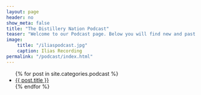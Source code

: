 ```yaml
---
layout: page
header: no
show_meta: false
title: "The Distillery Nation Podcast"
teaser: "Welcome to our Podcast page. Below you will find new and past interviews of the craft distilleries and the minds behinds some of the most creative and innovative spirits in the nation. Listen via the browser or head over to Apple Podcasts and give it a listen."
image:
    title: "/iliaspodcast.jpg"
    caption: Ilias Recording
permalink: "/podcast/index.html"
---
```


<script type="text/javascript" src="//s3.amazonaws.com/downloads.mailchimp.com/js/signup-forms/popup/embed.js" data-dojo-config="usePlainJson: true, isDebug: false"></script><script type="text/javascript">require(["mojo/signup-forms/Loader"], function(L) { L.start({"baseUrl":"mc.us9.list-manage.com","uuid":"baa485aa31e57d3364b2a8172","lid":"00707146b8"}) })</script>

<div id='ibb-widget-root-1040367741'></div><script>(function(t,e,i,d){var o=t.getElementById(i),n=t.createElement(e);o.style.height=250;o.style.width=300;o.style.display='inline-block';n.id='ibb-widget',n.setAttribute('src',('https:'===t.location.protocol?'https://':'http://')+d),n.setAttribute('width','300'),n.setAttribute('height','250'),n.setAttribute('frameborder','0'),n.setAttribute('scrolling','no'),o.appendChild(n)})(document,'iframe','ibb-widget-root-1040367741',"banners.itunes.apple.com/banner.html?partnerId=&aId=&bt=catalog&t=catalog_white&id=1040367741&c=us&l=en-US&w=300&h=250&store=podcast");</script>

<ul>
    {% for post in site.categories.podcast %}
    <li><a href="{{ site.url }}{{ post.url }}">{{ post.title }}</a></li>
    {% endfor %}
</ul>